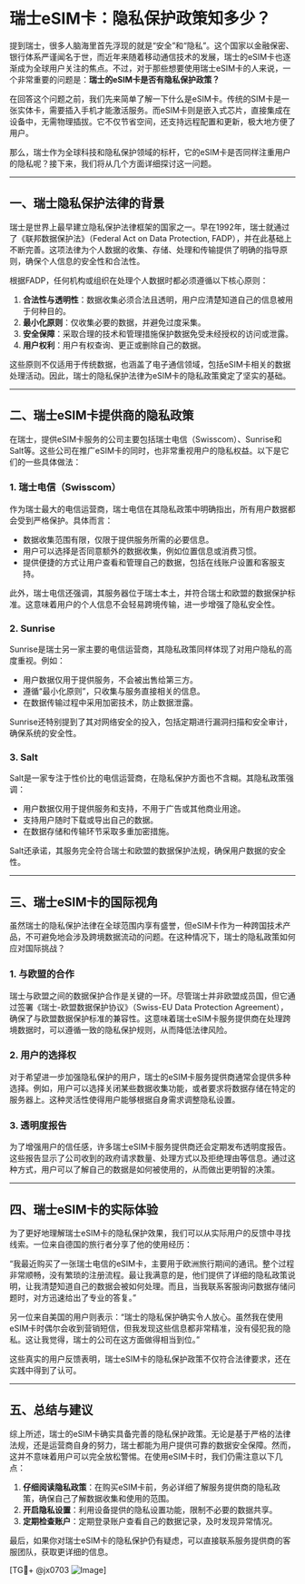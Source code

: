# 瑞士eSIM卡：隐私保护政策知多少？

提到瑞士，很多人脑海里首先浮现的就是“安全”和“隐私”。这个国家以金融保密、银行体系严谨闻名于世，而近年来随着移动通信技术的发展，瑞士的eSIM卡也逐渐成为全球用户关注的焦点。不过，对于那些想要使用瑞士eSIM卡的人来说，一个非常重要的问题是：**瑞士的eSIM卡是否有隐私保护政策？**

在回答这个问题之前，我们先来简单了解一下什么是eSIM卡。传统的SIM卡是一张实体卡，需要插入手机才能激活服务。而eSIM卡则是嵌入式芯片，直接集成在设备中，无需物理插拔。它不仅节省空间，还支持远程配置和更新，极大地方便了用户。

那么，瑞士作为全球科技和隐私保护领域的标杆，它的eSIM卡是否同样注重用户的隐私呢？接下来，我们将从几个方面详细探讨这一问题。

---

## 一、瑞士隐私保护法律的背景

瑞士是世界上最早建立隐私保护法律框架的国家之一。早在1992年，瑞士就通过了《联邦数据保护法》（Federal Act on Data Protection, FADP），并在此基础上不断完善。这项法律为个人数据的收集、存储、处理和传输提供了明确的指导原则，确保个人信息的安全性和合法性。

根据FADP，任何机构或组织在处理个人数据时都必须遵循以下核心原则：

1. **合法性与透明性**：数据收集必须合法且透明，用户应清楚知道自己的信息被用于何种目的。
2. **最小化原则**：仅收集必要的数据，并避免过度采集。
3. **安全保障**：采取合理的技术和管理措施保护数据免受未经授权的访问或泄露。
4. **用户权利**：用户有权查询、更正或删除自己的数据。

这些原则不仅适用于传统数据，也涵盖了电子通信领域，包括eSIM卡相关的数据处理活动。因此，瑞士的隐私保护法律为eSIM卡的隐私政策奠定了坚实的基础。

---

## 二、瑞士eSIM卡提供商的隐私政策

在瑞士，提供eSIM卡服务的公司主要包括瑞士电信（Swisscom）、Sunrise和Salt等。这些公司在推广eSIM卡的同时，也非常重视用户的隐私权益。以下是它们的一些具体做法：

### 1. **瑞士电信（Swisscom）**
作为瑞士最大的电信运营商，瑞士电信在其隐私政策中明确指出，所有用户数据都会受到严格保护。具体而言：
- 数据收集范围有限，仅限于提供服务所需的必要信息。
- 用户可以选择是否同意额外的数据收集，例如位置信息或消费习惯。
- 提供便捷的方式让用户查看和管理自己的数据，包括在线账户设置和客服支持。

此外，瑞士电信还强调，其服务器位于瑞士本土，并符合瑞士和欧盟的数据保护标准。这意味着用户的个人信息不会轻易跨境传输，进一步增强了隐私安全性。

### 2. **Sunrise**
Sunrise是瑞士另一家主要的电信运营商，其隐私政策同样体现了对用户隐私的高度重视。例如：
- 用户数据仅用于提供服务，不会被出售给第三方。
- 遵循“最小化原则”，只收集与服务直接相关的信息。
- 在数据传输过程中采用加密技术，防止数据泄露。

Sunrise还特别提到了其对网络安全的投入，包括定期进行漏洞扫描和安全审计，确保系统的安全性。

### 3. **Salt**
Salt是一家专注于性价比的电信运营商，在隐私保护方面也不含糊。其隐私政策强调：
- 用户数据仅用于提供服务和支持，不用于广告或其他商业用途。
- 支持用户随时下载或导出自己的数据。
- 在数据存储和传输环节采取多重加密措施。

Salt还承诺，其服务完全符合瑞士和欧盟的数据保护法规，确保用户数据的安全性。

---

## 三、瑞士eSIM卡的国际视角

虽然瑞士的隐私保护法律在全球范围内享有盛誉，但eSIM卡作为一种跨国技术产品，不可避免地会涉及跨境数据流动的问题。在这种情况下，瑞士的隐私政策如何应对国际挑战？

### 1. **与欧盟的合作**
瑞士与欧盟之间的数据保护合作是关键的一环。尽管瑞士并非欧盟成员国，但它通过签署《瑞士-欧盟数据保护协议》（Swiss-EU Data Protection Agreement），确保了与欧盟数据保护标准的兼容性。这意味着瑞士eSIM卡服务提供商在处理跨境数据时，可以遵循一致的隐私保护规则，从而降低法律风险。

### 2. **用户的选择权**
对于希望进一步加强隐私保护的用户，瑞士的eSIM卡服务提供商通常会提供多种选择。例如，用户可以选择关闭某些数据收集功能，或者要求将数据存储在特定的服务器上。这种灵活性使得用户能够根据自身需求调整隐私设置。

### 3. **透明度报告**
为了增强用户的信任感，许多瑞士eSIM卡服务提供商还会定期发布透明度报告。这些报告显示了公司收到的政府请求数量、处理方式以及拒绝理由等信息。通过这种方式，用户可以了解自己的数据是如何被使用的，从而做出更明智的决策。

---

## 四、瑞士eSIM卡的实际体验

为了更好地理解瑞士eSIM卡的隐私保护效果，我们可以从实际用户的反馈中寻找线索。一位来自德国的旅行者分享了他的使用经历：

“我最近购买了一张瑞士电信的eSIM卡，主要用于欧洲旅行期间的通讯。整个过程非常顺畅，没有繁琐的注册流程。最让我满意的是，他们提供了详细的隐私政策说明，让我清楚知道自己的数据会被如何处理。而且，当我联系客服询问数据存储问题时，对方迅速给出了专业的答复。”

另一位来自美国的用户则表示：“瑞士的隐私保护确实令人放心。虽然我在使用eSIM卡时偶尔会收到营销短信，但我发现这些信息都非常精准，没有侵犯我的隐私。这让我觉得，瑞士的公司在这方面做得相当到位。”

这些真实的用户反馈表明，瑞士eSIM卡的隐私保护政策不仅符合法律要求，还在实践中得到了认可。

---

## 五、总结与建议

综上所述，瑞士的eSIM卡确实具备完善的隐私保护政策。无论是基于严格的法律法规，还是运营商自身的努力，瑞士都能为用户提供可靠的数据安全保障。然而，这并不意味着用户可以完全放松警惕。在使用eSIM卡时，我们仍需注意以下几点：

1. **仔细阅读隐私政策**：在购买eSIM卡前，务必详细了解服务提供商的隐私政策，确保自己了解数据收集和使用的范围。
2. **开启隐私设置**：利用设备提供的隐私设置功能，限制不必要的数据共享。
3. **定期检查账户**：定期登录账户查看自己的数据记录，及时发现异常情况。

最后，如果你对瑞士eSIM卡的隐私保护仍有疑虑，可以直接联系服务提供商的客服团队，获取更详细的信息。

[TG💪+ @jx0703 ![Image](https://github.com/user-attachments/assets/dbca1d08-cadb-493c-b0ec-ad6f7a83f270)]
